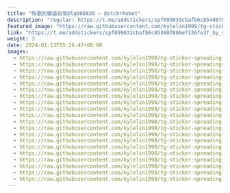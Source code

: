 ```yaml
---
title: "陈歌的傻逼日常@lg008820 — @stckrRobot"
description: "regular: https://t.me/addstickers/spf099033cbafb6c854807806e7336fe3f_by_stckrRobot"
featured_image: "https://raw.githubusercontent.com/kylelin1998/tg-sticker-spreading-worldwide-images/main/img/895146fc-ff6b-49a2-86f8-82389d40bbb3.jpg"
link: "https://t.me/addstickers/spf099033cbafb6c854807806e7336fe3f_by_stckrRobot"
weight: 3
date: 2024-01-13T05:26:47+08:00
images:
  - https://raw.githubusercontent.com/kylelin1998/tg-sticker-spreading-worldwide-images/main/img/895146fc-ff6b-49a2-86f8-82389d40bbb3.jpg
  - https://raw.githubusercontent.com/kylelin1998/tg-sticker-spreading-worldwide-images/main/img/a2f3b9e7-9ac0-4b44-a938-6ad3c6cccdff.jpg
  - https://raw.githubusercontent.com/kylelin1998/tg-sticker-spreading-worldwide-images/main/img/37fd3f88-b9d9-4e73-a887-c87539840768.jpg
  - https://raw.githubusercontent.com/kylelin1998/tg-sticker-spreading-worldwide-images/main/img/736f3cab-a355-4060-bb94-93f451de91da.jpg
  - https://raw.githubusercontent.com/kylelin1998/tg-sticker-spreading-worldwide-images/main/img/14441663-8c71-449f-bd42-70f887925019.jpg
  - https://raw.githubusercontent.com/kylelin1998/tg-sticker-spreading-worldwide-images/main/img/190a587c-90c0-4ce6-88e9-59367df57b51.jpg
  - https://raw.githubusercontent.com/kylelin1998/tg-sticker-spreading-worldwide-images/main/img/72b6820b-12f8-46da-b962-2cbaeb721b8e.jpg
  - https://raw.githubusercontent.com/kylelin1998/tg-sticker-spreading-worldwide-images/main/img/4ebdc45b-1528-4f86-8442-e60133b9411c.jpg
  - https://raw.githubusercontent.com/kylelin1998/tg-sticker-spreading-worldwide-images/main/img/13533a9d-8dd7-44a8-a4a0-dfd234770567.jpg
  - https://raw.githubusercontent.com/kylelin1998/tg-sticker-spreading-worldwide-images/main/img/87fbbe4f-ae43-4c47-9978-3966c74bbf0c.jpg
  - https://raw.githubusercontent.com/kylelin1998/tg-sticker-spreading-worldwide-images/main/img/09adff96-25f4-4fde-9ff1-de763b680fb0.jpg
  - https://raw.githubusercontent.com/kylelin1998/tg-sticker-spreading-worldwide-images/main/img/d4c15098-c1b4-4115-a28d-1474c98e8692.jpg
  - https://raw.githubusercontent.com/kylelin1998/tg-sticker-spreading-worldwide-images/main/img/70b87465-a87e-4988-970d-53f26405eed3.jpg
  - https://raw.githubusercontent.com/kylelin1998/tg-sticker-spreading-worldwide-images/main/img/39ec8638-275c-4f64-a6fb-efd0f45694e5.jpg
  - https://raw.githubusercontent.com/kylelin1998/tg-sticker-spreading-worldwide-images/main/img/e7fd90bf-cd60-4f8d-a989-e07d23994932.jpg
  - https://raw.githubusercontent.com/kylelin1998/tg-sticker-spreading-worldwide-images/main/img/4e0bcc60-35cc-4d50-8aea-001e91537495.jpg
  - https://raw.githubusercontent.com/kylelin1998/tg-sticker-spreading-worldwide-images/main/img/dab8309c-4cb8-4fde-a1ab-dc214a95213f.jpg
  - https://raw.githubusercontent.com/kylelin1998/tg-sticker-spreading-worldwide-images/main/img/32d396a5-571b-4c74-9cdb-b471763455d3.jpg
  - https://raw.githubusercontent.com/kylelin1998/tg-sticker-spreading-worldwide-images/main/img/c1c9d2ef-d0b6-419d-af1d-11d7520a3d08.jpg
  - https://raw.githubusercontent.com/kylelin1998/tg-sticker-spreading-worldwide-images/main/img/3c62ce7d-96b9-43df-9a23-20f6fca87e50.jpg
---
```

